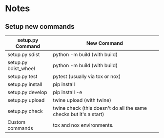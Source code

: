 # Notes

## Setup new commands

| setup.py Command     | New Command                                                        |
|----------------------|--------------------------------------------------------------------|
| setup.py sdist       | python -m build (with build)                                       |
| setup.py bdist_wheel | python -m build (with build)                                       |
| setup.py test        | pytest (usually via tox or nox)                                    |
| setup.py install     | pip install                                                        |
| setup.py develop     | pip install -e                                                     |
| setup.py upload      | twine upload (with twine)                                          |
| setup.py check       | twine check (this doesn't do all the same checks but it's a start) |
| Custom commands      | tox and nox environments.                                          |